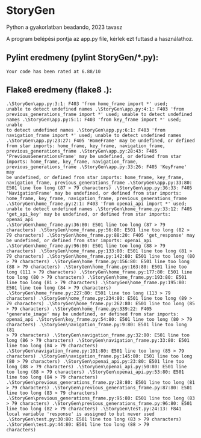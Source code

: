 # StoryGen
Python a gyakorlatban beadando, 2023 tavasz

A program belépési pontja az app.py file, kérlek ezt futtasd a használathoz.

## Pylint eredmeny (pylint StoryGen/*.py):
<code>Your code has been rated at 6.88/10</code>

## Flake8 eredmeny (flake8 .):
<code>.\StoryGen\app.py:3:1: F403 'from home_frame import *' used; unable to detect undefined names
.\StoryGen\app.py:4:1: F403 'from previous_generations_frame import *' used; unable to detect undefined names
.\StoryGen\app.py:5:1: F403 'from key_frame import *' used; unable to detect undefined names
.\StoryGen\app.py:6:1: F403 'from navigation_frame import *' used; unable to detect undefined names
.\StoryGen\app.py:23:27: F405 'HomeFrame' may be undefined, or defined from star imports: home_frame, key_frame, navigation_frame, previous_generations_frame
.\StoryGen\app.py:28:43: F405 'PreviousGenerationsFrame' may be undefined, or defined from star imports: home_frame, key_frame, navigation_frame, previous_generations_frame
.\StoryGen\app.py:33:26: F405 'KeyFrame' may be undefined, or defined from star imports: home_frame, key_frame, navigation_frame, previous_generations_frame
.\StoryGen\app.py:33:80: E501 line too long (87 > 79 characters)
.\StoryGen\app.py:36:33: F405 'NavigationFrame' may be undefined, or defined from star imports: home_frame, key_frame, navigation_frame, previous_generations_frame
.\StoryGen\home_frame.py:2:1: F403 'from openai_api import *' used; unable to detect undefined names
.\StoryGen\home_frame.py:33:12: F405 'get_api_key' may be undefined, or defined from star imports: openai_api
.\StoryGen\home_frame.py:36:80: E501 line too long (87 > 79 characters)
.\StoryGen\home_frame.py:56:80: E501 line too long (82 > 79 characters)
.\StoryGen\home_frame.py:88:20: F405 'get_response' may be undefined, or defined from star imports: openai_api
.\StoryGen\home_frame.py:96:80: E501 line too long (88 > 79 characters)
.\StoryGen\home_frame.py:133:80: E501 line too long (81 > 79 characters)
.\StoryGen\home_frame.py:142:80: E501 line too long (80 > 79 characters)
.\StoryGen\home_frame.py:156:80: E501 line too long (88 > 79 characters)
.\StoryGen\home_frame.py:163:80: E501 line too long (111 > 79 characters)
.\StoryGen\home_frame.py:177:80: E501 line too long (80 > 79 characters)
.\StoryGen\home_frame.py:193:80: E501 line too long (81 > 79 characters)
.\StoryGen\home_frame.py:195:80: E501 line too long (84 > 79 characters)
.\StoryGen\home_frame.py:227:80: E501 line too long (113 > 79 characters)
.\StoryGen\home_frame.py:234:80: E501 line too long (89 > 79 characters)
.\StoryGen\home_frame.py:262:80: E501 line too long (85 > 79 characters)
.\StoryGen\home_frame.py:339:22: F405 'generate_image' may be undefined, or defined from star imports: openai_api
.\StoryGen\key_frame.py:54:80: E501 line too long (80 > 79 characters)
.\StoryGen\navigation_frame.py:9:80: E501 line too long (81 > 79 characters)
.\StoryGen\navigation_frame.py:32:80: E501 line too long (86 > 79 characters)
.\StoryGen\navigation_frame.py:33:80: E501 line too long (84 > 79 characters)
.\StoryGen\navigation_frame.py:101:80: E501 line too long (85 > 79 characters)
.\StoryGen\navigation_frame.py:145:80: E501 line too long (80 > 79 characters)
.\StoryGen\openai_api.py:23:80: E501 line too long (88 > 79 characters)
.\StoryGen\openai_api.py:50:80: E501 line too long (88 > 79 characters)
.\StoryGen\openai_api.py:53:80: E501 line too long (84 > 79 characters)
.\StoryGen\previous_generations_frame.py:28:80: E501 line too long (81 > 79 characters)
.\StoryGen\previous_generations_frame.py:87:80: E501 line too long (83 > 79 characters)
.\StoryGen\previous_generations_frame.py:95:80: E501 line too long (83 > 79 characters)
.\StoryGen\previous_generations_frame.py:96:80: E501 line too long (82 > 79 characters)
.\StoryGen\test.py:24:13: F841 local variable 'response' is assigned to but never used
.\StoryGen\test.py:30:80: E501 line too long (83 > 79 characters)
.\StoryGen\test.py:44:80: E501 line too long (88 > 79 characters)</code>